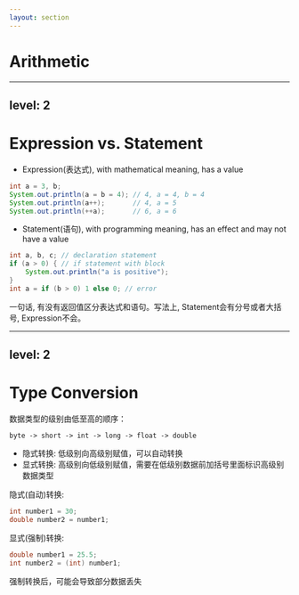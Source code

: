 ```yaml
---
layout: section
---
```

# Arithmetic

---
level: 2
---
# Expression vs. Statement

- Expression(表达式), with mathematical meaning, has a value

```java
int a = 3, b;
System.out.println(a = b = 4); // 4, a = 4, b = 4
System.out.println(a++);       // 4, a = 5
System.out.println(++a);       // 6, a = 6
```

- Statement(语句), with programming meaning, has an effect and may not have a value

```java
int a, b, c; // declaration statement
if (a > 0) { // if statement with block
    System.out.println("a is positive");
}
int a = if (b > 0) 1 else 0; // error
```

一句话, 有没有返回值区分表达式和语句。写法上, Statement会有分号或者大括号, Expression不会。

---
level: 2
---
# Type Conversion

数据类型的级别由低至高的顺序：

```
byte -> short -> int -> long -> float -> double
```

- 隐式转换: 低级别向高级别赋值，可以自动转换
- 显式转换: 高级别向低级别赋值，需要在低级别数据前加括号里面标识高级别数据类型

隐式(自动)转换:

```java
int number1 = 30;
double number2 = number1; 
```

显式(强制)转换:

```java
double number1 = 25.5;
int number2 = (int) number1;
```

强制转换后，可能会导致部分数据丢失
